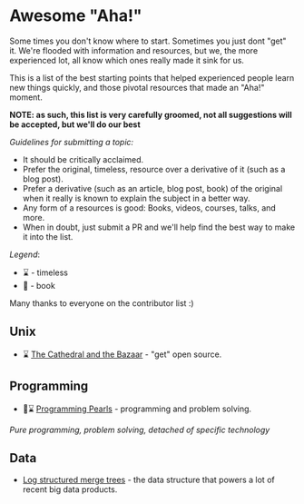 # Awesome "Aha!"

Some times you don't know where to start. Sometimes you just dont "get" it.
We're flooded with information and resources, but we, the more experienced lot,
all know which ones really made it sink for us.

This is a list of the best starting points that helped experienced
people learn new things quickly, and those pivotal resources that made an "Aha!" moment.


**NOTE: as such, this list is very carefully groomed, not all suggestions will be accepted,
but we'll do our best**


_Guidelines for submitting a topic:_

* It should be critically acclaimed.
* Prefer the original, timeless, resource over a derivative of it (such as a blog post).
* Prefer a derivative (such as an article, blog post, book) of the original when it really
is known to explain the subject in a better way.
* Any form of a resources is good: Books, videos, courses, talks, and more.
* When in doubt, just submit a PR and we'll help find the best way to make it into the list.

_Legend_:

* ⌛ - timeless
* 📖 - book



Many thanks to everyone on the contributor list :)

## Unix

* ⌛ [The Cathedral and the Bazaar](http://www.catb.org/esr/writings/cathedral-bazaar/) - "get" open source.

## Programming

* 📖⌛ [Programming Pearls](https://www.amazon.com/Programming-Pearls-2nd-Jon-Bentley/dp/0201657880) - programming and problem solving.


_Pure programming, problem solving, detached of specific technology_


## Data

- [Log structured merge trees](http://www.benstopford.com/2015/02/14/log-structured-merge-trees/) - the data structure that powers
a lot of recent big data products.




